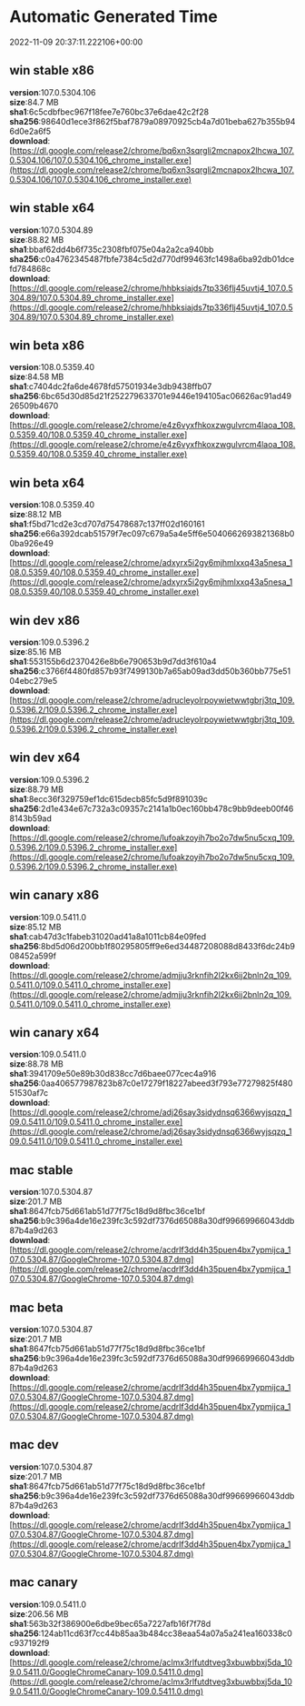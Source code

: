 # Automatic Generated Time
2022-11-09 20:37:11.222106+00:00

## win stable x86
**version**:107.0.5304.106  
**size**:84.7 MB  
**sha1**:6c5cdbfbec967f18fee7e760bc37e6dae42c2f28  
**sha256**:98640d1ece3f862f5baf7879a08970925cb4a7d01beba627b355b946d0e2a6f5  
**download**:[https://dl.google.com/release2/chrome/bq6xn3sqrgli2mcnapox2lhcwa_107.0.5304.106/107.0.5304.106_chrome_installer.exe](https://dl.google.com/release2/chrome/bq6xn3sqrgli2mcnapox2lhcwa_107.0.5304.106/107.0.5304.106_chrome_installer.exe)  

## win stable x64
**version**:107.0.5304.89  
**size**:88.82 MB  
**sha1**:bbaf62dd4b6f735c2308fbf075e04a2a2ca940bb  
**sha256**:c0a4762345487fbfe7384c5d2d770df99463fc1498a6ba92db01dcefd784868c  
**download**:[https://dl.google.com/release2/chrome/hhbksiajds7tp336flj45uvtj4_107.0.5304.89/107.0.5304.89_chrome_installer.exe](https://dl.google.com/release2/chrome/hhbksiajds7tp336flj45uvtj4_107.0.5304.89/107.0.5304.89_chrome_installer.exe)  

## win beta x86
**version**:108.0.5359.40  
**size**:84.58 MB  
**sha1**:c7404dc2fa6de4678fd57501934e3db9438ffb07  
**sha256**:6bc65d30d85d21f252279633701e9446e194105ac06626ac91ad4926509b4670  
**download**:[https://dl.google.com/release2/chrome/e4z6vyxfhkoxzwgulvrcm4laoa_108.0.5359.40/108.0.5359.40_chrome_installer.exe](https://dl.google.com/release2/chrome/e4z6vyxfhkoxzwgulvrcm4laoa_108.0.5359.40/108.0.5359.40_chrome_installer.exe)  

## win beta x64
**version**:108.0.5359.40  
**size**:88.12 MB  
**sha1**:f5bd71cd2e3cd707d75478687c137ff02d160161  
**sha256**:e66a392dcab51579f7ec097c679a5a4e5ff6e5040662693821368b00ba926e49  
**download**:[https://dl.google.com/release2/chrome/adxyrx5i2gy6mjhmlxxq43a5nesa_108.0.5359.40/108.0.5359.40_chrome_installer.exe](https://dl.google.com/release2/chrome/adxyrx5i2gy6mjhmlxxq43a5nesa_108.0.5359.40/108.0.5359.40_chrome_installer.exe)  

## win dev x86
**version**:109.0.5396.2  
**size**:85.16 MB  
**sha1**:553155b6d2370426e8b6e790653b9d7dd3f610a4  
**sha256**:c3766f4480fd857b93f7499130b7a65ab09ad3dd50b360bb775e5104ebc279e5  
**download**:[https://dl.google.com/release2/chrome/adrucleyolrpoywietwwtgbrj3tq_109.0.5396.2/109.0.5396.2_chrome_installer.exe](https://dl.google.com/release2/chrome/adrucleyolrpoywietwwtgbrj3tq_109.0.5396.2/109.0.5396.2_chrome_installer.exe)  

## win dev x64
**version**:109.0.5396.2  
**size**:88.79 MB  
**sha1**:8ecc36f329759ef1dc615decb85fc5d9f891039c  
**sha256**:2d1e434e67c732a3c09357c2141a1b0ec160bb478c9bb9deeb00f468143b59ad  
**download**:[https://dl.google.com/release2/chrome/lufoakzoyih7bo2o7dw5nu5cxq_109.0.5396.2/109.0.5396.2_chrome_installer.exe](https://dl.google.com/release2/chrome/lufoakzoyih7bo2o7dw5nu5cxq_109.0.5396.2/109.0.5396.2_chrome_installer.exe)  

## win canary x86
**version**:109.0.5411.0  
**size**:85.12 MB  
**sha1**:cab47d3c1fabeb31020ad41a8a1011cb84e09fed  
**sha256**:8bd5d06d200bb1f80295805ff9e6ed34487208088d8433f6dc24b908452a599f  
**download**:[https://dl.google.com/release2/chrome/admjju3rknfih2l2kx6ij2bnln2q_109.0.5411.0/109.0.5411.0_chrome_installer.exe](https://dl.google.com/release2/chrome/admjju3rknfih2l2kx6ij2bnln2q_109.0.5411.0/109.0.5411.0_chrome_installer.exe)  

## win canary x64
**version**:109.0.5411.0  
**size**:88.78 MB  
**sha1**:3941709e50e89b30d838cc7d6baee077cec4a916  
**sha256**:0aa406577987823b87c0e17279f18227abeed3f793e77279825f48051530af7c  
**download**:[https://dl.google.com/release2/chrome/adj26say3sidydnsq6366wyjsqzq_109.0.5411.0/109.0.5411.0_chrome_installer.exe](https://dl.google.com/release2/chrome/adj26say3sidydnsq6366wyjsqzq_109.0.5411.0/109.0.5411.0_chrome_installer.exe)  

## mac stable
**version**:107.0.5304.87  
**size**:201.7 MB  
**sha1**:8647fcb75d661ab51d77f75c18d9d8fbc36ce1bf  
**sha256**:b9c396a4de16e239fc3c592df7376d65088a30df99669966043ddb87b4a9d263  
**download**:[https://dl.google.com/release2/chrome/acdrlf3dd4h35puen4bx7ypmijca_107.0.5304.87/GoogleChrome-107.0.5304.87.dmg](https://dl.google.com/release2/chrome/acdrlf3dd4h35puen4bx7ypmijca_107.0.5304.87/GoogleChrome-107.0.5304.87.dmg)  

## mac beta
**version**:107.0.5304.87  
**size**:201.7 MB  
**sha1**:8647fcb75d661ab51d77f75c18d9d8fbc36ce1bf  
**sha256**:b9c396a4de16e239fc3c592df7376d65088a30df99669966043ddb87b4a9d263  
**download**:[https://dl.google.com/release2/chrome/acdrlf3dd4h35puen4bx7ypmijca_107.0.5304.87/GoogleChrome-107.0.5304.87.dmg](https://dl.google.com/release2/chrome/acdrlf3dd4h35puen4bx7ypmijca_107.0.5304.87/GoogleChrome-107.0.5304.87.dmg)  

## mac dev
**version**:107.0.5304.87  
**size**:201.7 MB  
**sha1**:8647fcb75d661ab51d77f75c18d9d8fbc36ce1bf  
**sha256**:b9c396a4de16e239fc3c592df7376d65088a30df99669966043ddb87b4a9d263  
**download**:[https://dl.google.com/release2/chrome/acdrlf3dd4h35puen4bx7ypmijca_107.0.5304.87/GoogleChrome-107.0.5304.87.dmg](https://dl.google.com/release2/chrome/acdrlf3dd4h35puen4bx7ypmijca_107.0.5304.87/GoogleChrome-107.0.5304.87.dmg)  

## mac canary
**version**:109.0.5411.0  
**size**:206.56 MB  
**sha1**:563b32f386900e6dbe9bec65a7227afb16f7f78d  
**sha256**:124ab11cd63f7cc44b85aa3b484cc38eaa54a07a5a241ea160338c0c937192f9  
**download**:[https://dl.google.com/release2/chrome/aclmx3rlfutdtveg3xbuwbbxj5da_109.0.5411.0/GoogleChromeCanary-109.0.5411.0.dmg](https://dl.google.com/release2/chrome/aclmx3rlfutdtveg3xbuwbbxj5da_109.0.5411.0/GoogleChromeCanary-109.0.5411.0.dmg)  

